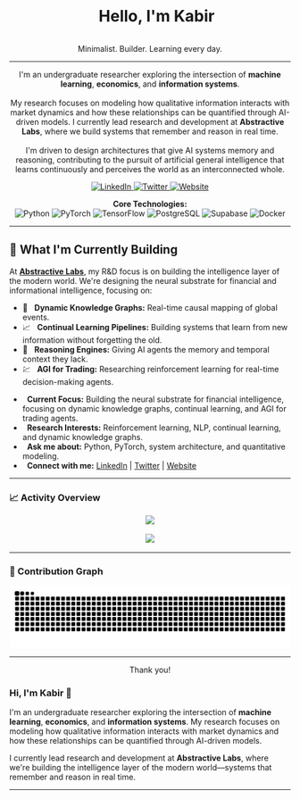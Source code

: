 <div id="user-content-toc">
  <ul align="center">
    <summary><h1 style="display: inline-block">Hello, I'm Kabir</h1></summary>
  </ul>
</div>

<p align="center">Minimalist. Builder. Learning every day.</p>

---

<p align="center">
I'm an undergraduate researcher exploring the intersection of <strong>machine learning</strong>, <strong>economics</strong>, and <strong>information systems</strong>.
<br><br>
My research focuses on modeling how qualitative information interacts with market dynamics and how these relationships can be quantified through AI-driven models. I currently lead research and development at <strong>Abstractive Labs</strong>, where we build systems that remember and reason in real time.
<br><br>
I'm driven to design architectures that give AI systems memory and reasoning, contributing to the pursuit of artificial general intelligence that learns continuously and perceives the world as an interconnected whole.
</p>

<p align="center">
  <a href="https://www.linkedin.com/in/your-linkedin" target="_blank">
    <img src="https://img.shields.io/badge/LinkedIn-0A66C2?style=for-the-badge&logo=linkedin&logoColor=white" alt="LinkedIn">
  </a>
  <a href="https://twitter.com/your-twitter" target="_blank">
    <img src="https://img.shields.io/badge/Twitter-1DA1F2?style=for-the-badge&logo=twitter&logoColor=white" alt="Twitter">
  </a>
  <a href="https://abstractive.me" target="_blank">
    <img src="https://img.shields.io/badge/Website-3B3B3B?style=for-the-badge&logo=About.me&logoColor=white" alt="Website">
  </a>
</p>

<div align="center">
  <strong>Core Technologies:</strong>
  <br>

  <img src="https://img.shields.io/badge/Python-3776AB?style=flat&logo=python&logoColor=white" alt="Python">
  <img src="https://img.shields.io/badge/PyTorch-EE4C2C?style=flat&logo=pytorch&logoColor=white" alt="PyTorch">
  <img src="https://img.shields.io/badge/TensorFlow-FF6F00?style=flat&logo=tensorflow&logoColor=white" alt="TensorFlow">
  <img src="https://img.shields.io/badge/PostgreSQL-4169E1?style=flat&logo=postgresql&logoColor=white" alt="PostgreSQL">
  <img src="https://img.shields.io/badge/Supabase-3ECF8E?style=flat&logo=supabase&logoColor=white" alt="Supabase">
  <img src="https://img.shields.io/badge/Docker-2496ED?style=flat&logo=docker&logoColor=white" alt="Docker">

</div>

---

## 🚀 What I'm Currently Building

At <a href="https://abstractive.me" target="_blank"><strong>Abstractive Labs</strong></a>, my R&D focus is on building the intelligence layer of the modern world. We're designing the neural substrate for financial and informational intelligence, focusing on:

* 🧠 &nbsp; **Dynamic Knowledge Graphs:** Real-time causal mapping of global events.
* 📈 &nbsp; **Continual Learning Pipelines:** Building systems that learn from new information without forgetting the old.
* 🤖 &nbsp; **Reasoning Engines:** Giving AI agents the memory and temporal context they lack.
* 💹 &nbsp; **AGI for Trading:** Researching reinforcement learning for real-time decision-making agents.

- &nbsp; **Current Focus:** Building the neural substrate for financial intelligence, focusing on dynamic knowledge graphs, continual learning, and AGI for trading agents.
- &nbsp; **Research Interests:** Reinforcement learning, NLP, continual learning, and dynamic knowledge graphs.
- &nbsp; **Ask me about:** Python, PyTorch, system architecture, and quantitative modeling.
- &nbsp; **Connect with me:** [LinkedIn](https://www.linkedin.com/in/murj) | [Twitter](https://twitter.com/kcbir) | [Website](https://abstractive.me)

---

### 📈 Activity Overview

<p align="center">
  <img src="https://streak-stats.demolab.com?user=Kcbir&theme=transparent&hide_border=true" height="160"/>
</p>

<p align="center">
  <img src="https://github-readme-activity-graph.vercel.app/graph?username=Kcbir&theme=github-dark&hide_border=true&area=true"/>
</p>

---

### 🐍 Contribution Graph

<p align="center">
  <img src="https://raw.githubusercontent.com/Kcbir/Kcbir/output/github-contribution-grid-snake.svg"/>
</p>

---

<p align="center">Thank you!</p>

### Hi, I'm Kabir 👋

I'm an undergraduate researcher exploring the intersection of **machine learning**, **economics**, and **information systems**. My research focuses on modeling how qualitative information interacts with market dynamics and how these relationships can be quantified through AI-driven models.

I currently lead research and development at **Abstractive Labs**, where we're building the intelligence layer of the modern world—systems that remember and reason in real time.



---
